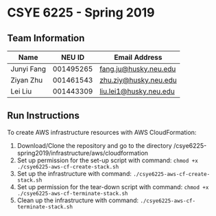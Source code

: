# CSYE 6225 - Spring 2019

## Team Information

| Name | NEU ID | Email Address |
| --- | --- | --- |
| Junyi Fang | 001495265 | fang.ju@husky.neu.edu  |
|  Ziyan Zhu | 001461543 | zhu.ziy@husky.neu.edu  |
|   Lei Liu  | 001443309 | liu.lei1@husky.neu.edu |

## Run Instructions
To create AWS infrastructure resources with AWS CloudFormation:
1. Download/Clone the repository and go to the directory /csye6225-spring2019/infrastructure/aws/cloudformation
2. Set up permission for the set-up script with command: `chmod +x ./csye6225-aws-cf-create-stack.sh`
3. Set up the infrastructure with command: `./csye6225-aws-cf-create-stack.sh`
4. Set up permission for the tear-down script with command: `chmod +x ./csye6225-aws-cf-terminate-stack.sh`
5. Clean up the infrastructure with command: `./csye6225-aws-cf-terminate-stack.sh`


